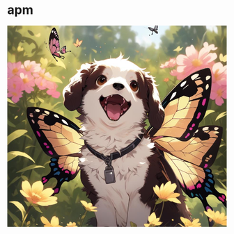 # apm

![dogfly](https://github.com/Kua-Fu/blog-book-images/blob/main/observe/dogfly.jpeg?raw=true)

